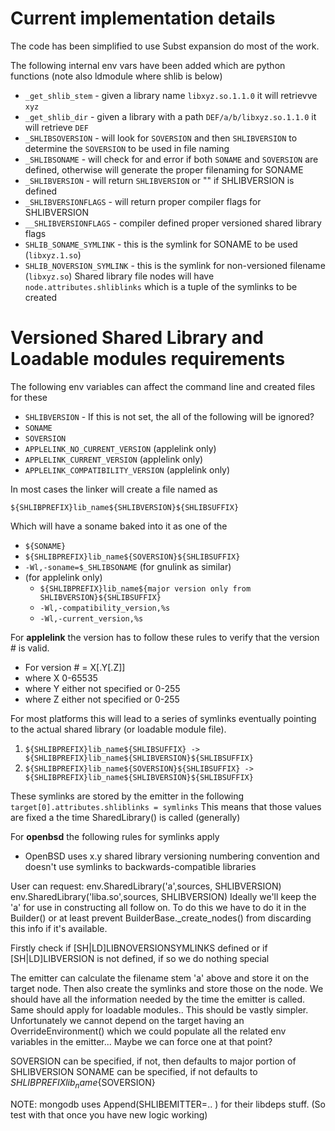 # Current implementation details

The code has been simplified to use Subst expansion do most of the work.

The following internal env vars have been added which are python functions (note also ldmodule where shlib is below)
* `_get_shlib_stem` - given a library name `libxyz.so.1.1.0` it will retrievve `xyz`
* `_get_shlib_dir` - given a library with a path `DEF/a/b/libxyz.so.1.1.0` it will retrieve `DEF`
* `_SHLIBSOVERSION` - will look for `SOVERSION` and then `SHLIBVERSION` to determine the `SOVERSION` to be used in file naming
* `_SHLIBSONAME` - will check for and error if both `SONAME` and `SOVERSION` are defined, otherwise will generate the proper filenaming for SONAME
* `_SHLIBVERSION` - will return `SHLIBVERSION` or "" if SHLIBVERSION is defined
* `_SHLIBVERSIONFLAGS` - will return proper compiler flags for SHLIBVERSION
* `__SHLIBVERSIONFLAGS` - compiler defined proper versioned shared library flags
* `SHLIB_SONAME_SYMLINK` - this is the symlink for SONAME to be used (`libxyz.1.so`)
* `SHLIB_NOVERSION_SYMLINK` - this is the symlink for non-versioned filename (`libxyz.so`)
Shared library file nodes will have `node.attributes.shliblinks` which is a tuple of the symlinks to be created



# Versioned Shared Library and Loadable modules requirements

The following env variables can affect the command line and created files for these

* `SHLIBVERSION` - If this is not set, the all of the following will be ignored?
* `SONAME`
* `SOVERSION`
* `APPLELINK_NO_CURRENT_VERSION`    (applelink only)
* `APPLELINK_CURRENT_VERSION`       (applelink only)
* `APPLELINK_COMPATIBILITY_VERSION` (applelink only)

In most cases the linker will create a file named as

`${SHLIBPREFIX}lib_name${SHLIBVERSION}${SHLIBSUFFIX}`

Which will have a soname baked into it as one of the

* `${SONAME}`
* `${SHLIBPREFIX}lib_name${SOVERSION}${SHLIBSUFFIX}`
* `-Wl,-soname=$_SHLIBSONAME` (for gnulink as similar)
* (for applelink only)
   * `${SHLIBPREFIX}lib_name${major version only from SHLIBVERSION}${SHLIBSUFFIX}`
   * `-Wl,-compatibility_version,%s`
   * `-Wl,-current_version,%s`
   
For **applelink** the version has to follow these rules to verify that the version # is valid.

* For version # = X[.Y[.Z]]
* where X 0-65535
* where Y either not specified or 0-255
* where Z either not specified or 0-255

   
For most platforms this will lead to a series of symlinks eventually pointing to the actual shared library (or loadable module file).
1. `${SHLIBPREFIX}lib_name${SHLIBSUFFIX} -> ${SHLIBPREFIX}lib_name${SHLIBVERSION}${SHLIBSUFFIX}`
1. `${SHLIBPREFIX}lib_name${SOVERSION}${SHLIBSUFFIX} -> ${SHLIBPREFIX}lib_name${SHLIBVERSION}${SHLIBSUFFIX}`

These symlinks are stored by the emitter in the following
`target[0].attributes.shliblinks = symlinks`
This means that those values are fixed a the time SharedLibrary() is called (generally)

For **openbsd** the following rules for symlinks apply

   * OpenBSD uses x.y shared library versioning numbering convention and doesn't use symlinks to backwards-compatible libraries



User can request:
env.SharedLibrary('a',sources, SHLIBVERSION)
env.SharedLibrary('liba.so',sources, SHLIBVERSION)
Ideally we'll keep the 'a' for use in constructing all follow on. To do this we have to do it in the Builder() or at
least prevent  BuilderBase._create_nodes() from discarding this info if it's available.


Firstly check if [SH|LD]LIBNOVERSIONSYMLINKS defined or if [SH|LD]LIBVERSION is not defined, if so we do nothing special

The emitter can calculate the filename stem 'a' above and store it on the target node. Then also create the symlinks
and store those on the node. We should have all the information needed by the time the emitter is called.
Same should apply for loadable modules..
This should be vastly simpler.
Unfortunately we cannot depend on the target having an OverrideEnvironment() which we could populate all the related
env variables in the emitter...
Maybe we can force one at that point?


SOVERSION can be specified, if not, then defaults to major portion of SHLIBVERSION
SONAME can be specified, if not defaults to ${SHLIBPREFIX}lib_name${SOVERSION}

NOTE: mongodb uses Append(SHLIBEMITTER=.. )  for their libdeps stuff. (So test 
with that once you have new logic working)

